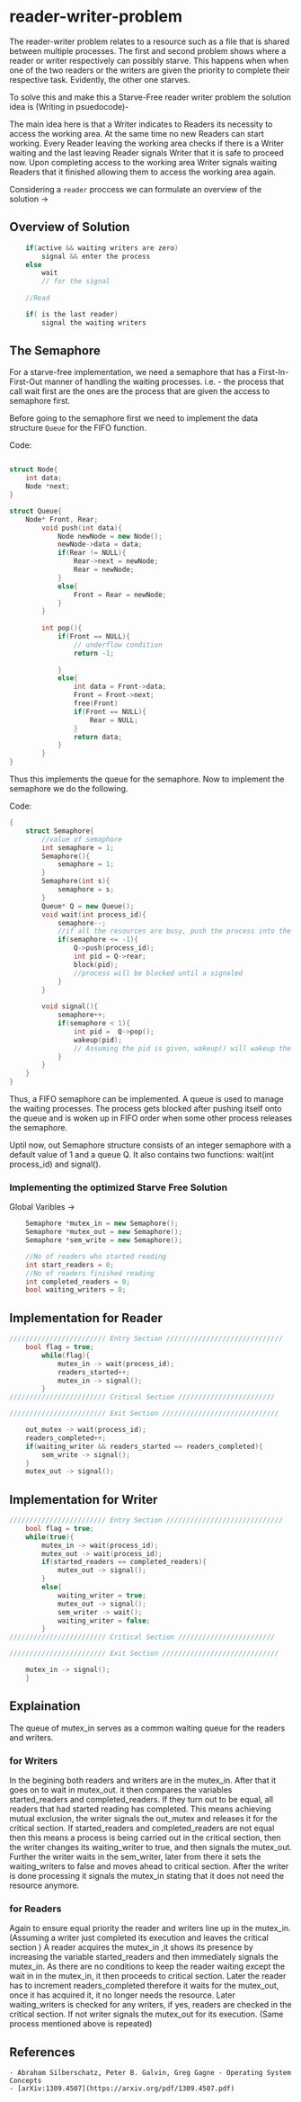# reader-writer-problem
The reader-writer problem relates to a resource such as a file that is shared between multiple processes. The first and second problem shows where a reader or writer respectively can possibly starve. This happens when when one of the two readers or the writers are given the priority to complete their respective task. Evidently, the other one starves. 

To solve this and make this a Starve-Free reader writer problem the solution idea is (Writing in psuedocode)-

The  main  idea  here  is  that  a  Writer  indicates  to  Readers  its  necessity  to  access  the working  area.  At  the  same  time  no  new  Readers  can  start  working.  Every  Reader leaving  the  working  area  checks  if  there  is  a  Writer  waiting  and  the  last  leaving Reader  signals  Writer  that  it  is  safe  to  proceed  now.  Upon  completing  access  to  the working area Writer signals waiting Readers that it finished allowing them to access the working area again. 

Considering a `reader` proccess we can formulate an overview of the solution -> 

## Overview of Solution

```C++
    if(active && waiting writers are zero)
	    signal && enter the process
    else 
        wait 
        // for the signal
	
    //Read

    if( is the last reader)
	    signal the waiting writers
```

## The Semaphore 
For a starve-free implementation, we need a semaphore that has a First-In-First-Out manner of handling the waiting processes. i.e. - the process that call wait first are the ones are the process that are given the access to semaphore first.

Before going to the semaphore first we need to implement the data structure `Queue` for the FIFO function.

Code:

```C++

struct Node{
    int data;
    Node *next;
}

struct Queue{
    Node* Front, Rear;
        void push(int data){
            Node newNode = new Node();
            newNode->data = data;
            if(Rear != NULL){
                Rear->next = newNode;
                Rear = newNode;
            }
            else{
                Front = Rear = newNode;
            }
        }
    
        int pop(){
            if(Front == NULL){
                // underflow condition
                return -1; 
                
            }
            else{
                int data = Front->data;
                Front = Front->next;
                free(Front)
                if(Front == NULL){
                    Rear = NULL;
                }
                return data;
            }
        }
}
```
Thus this implements the queue for the semaphore. Now to implement the semaphore we do the following. 

Code: 

```C++
{
    struct Semaphore{
        //value of semaphore
        int semaphore = 1;
        Semaphore(){
            semaphore = 1;
        }        
        Semaphore(int s){
            semaphore = s;
        }
        Queue* Q = new Queue();
        void wait(int process_id){
            semaphore--;
            //if all the resources are busy, push the process into the waiting queue ans block it.
            if(semaphore <= -1){
                Q->push(process_id);
                int pid = Q->rear;
                block(pid); 
                //process will be blocked until a signaled
            }
        }
        
        void signal(){
            semaphore++;
            if(semaphore < 1){
                int pid =  Q->pop();
                wakeup(pid); 
                // Assuming the pid is given, wakeup() will wakeup the process with given pid.
            }
        }
    }
}
```

Thus, a FIFO semaphore can be implemented. A queue is used to manage the waiting processes. The process gets blocked after pushing itself onto the queue and is woken up in FIFO order when some other process releases the semaphore.

Uptil now, out Semaphore structure consists of an integer semaphore with a default value of 1 and a queue Q. It also contains two functions: wait(int process_id) and signal().

### Implementing the optimized Starve Free Solution

Global Varibles -> 

``` C++
    Semaphore *mutex_in = new Semaphore();
    Semaphore *mutex_out = new Semaphore();
    Semaphore *sem_write = new Semaphore();

    //No of readers who started reading
    int start_readers = 0;
    //No of readers finished reading
    int completed_readers = 0;
    bool waiting_writers = 0;

```

## Implementation for Reader

```C++
//////////////////////// Entry Section /////////////////////////////
    bool flag = true;
        while(flag){    
            mutex_in -> wait(process_id);
            readers_started++;
            mutex_in -> signal();
        }
//////////////////////// Critical Section ////////////////////////

//////////////////////// Exit Section /////////////////////////////

    out_mutex -> wait(process_id);
    readers_completed++;
    if(waiting_writer && readers_started == readers_completed){
        sem_write -> signal();
    }
    mutex_out -> signal();

```

## Implementation for Writer

```C++
//////////////////////// Entry Section /////////////////////////////
    bool flag = true;
    while(true){
        mutex_in -> wait(process_id);
        mutex_out -> wait(process_id);
        if(started_readers == completed_readers){
            mutex_out -> signal();
        }
        else{
            waiting_writer = true;
            mutex_out -> signal();
            sem_writer -> wait();
            waiting_writer = false;
        }
//////////////////////// Critical Section ////////////////////////

//////////////////////// Exit Section /////////////////////////////

    mutex_in -> signal();
    }
```

## Explaination 
The queue of mutex_in serves as a common waiting queue for the readers and writers.

### for Writers

In the begining both readers and writers are in the mutex_in. After that it goes on to wait in mutex_out. it then compares the variables started_readers and completed_readers. If they turn out to be equal, all readers that had started reading has completed. This means achieving mutual exclusion, the writer signals the out_mutex and releases it for the critical section. If started_readers and completed_readers are not equal then this means a process is being carried out in the critical section, then the writer changes its waiting_writer to true, and then signals the mutex_out. Further the writer waits in the sem_writer, later from there it sets the waiting_writers to false and moves ahead to critical section. After the writer is done processing it signals the mutex_in stating that it does not need the resource anymore.

### for Readers

Again to ensure equal priority the reader and writers line up in the mutex_in. (Assuming a writer just completed its execution and leaves the critical section ) A reader acquires the mutex_in ,it shows its presence by increasing the variable started_readers and then immediately signals the mutex_in. As there are no conditions to keep the reader waiting except the wait in in the mutex_in, it then proceeds to critical section. Later the reader has to increment readers_completed therefore it waits for the mutex_out, once it has acquired it, it no longer needs the resource. Later waiting_writers is checked for any writers, if yes, readers are checked in the critical section. If not writer signals the mutex_out for its execution. (Same process mentioned above is repeated)

## References 

    - Abraham Silberschatz, Peter B. Galvin, Greg Gagne - Operating System Concepts
    - [arXiv:1309.4507](https://arxiv.org/pdf/1309.4507.pdf)







